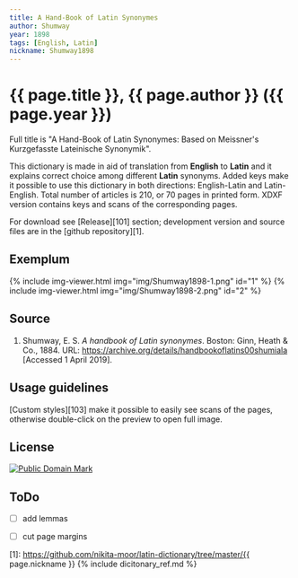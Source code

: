 ```yaml
---
title: A Hand-Book of Latin Synonymes
author: Shumway
year: 1898
tags: [English, Latin]
nickname: Shumway1898
---
```

# {{ page.title }}, {{ page.author }} ({{ page.year }})

Full title is "A Hand-Book of Latin Synonymes: Based on Meissner's Kurzgefasste Lateinische Synonymik".

This dictionary is made in aid of translation from **English** to **Latin** and it explains correct choice among different **Latin** synonyms. Added keys make it possible to use this dictionary in both directions: English-Latin and Latin-English. Total number of articles is 210, or 70 pages in printed form. XDXF version contains keys and scans of the corresponding pages.

For download see [Release][101] section; development version and source files are in the [github repository][1].


## Exemplum

{% include img-viewer.html img="img/Shumway1898-1.png" id="1" %}
{% include img-viewer.html img="img/Shumway1898-2.png" id="2" %}


## Source

1. Shumway, E. S. _A handbook of Latin synonymes_. Boston: Ginn, Heath & Co., 1884. URL: <https://archive.org/details/handbookoflatins00shumiala> \[Accessed 1 April 2019\].


## Usage guidelines

[Custom styles][103] make it possible to easily see scans of the pages, otherwise double-click on the preview to open full image.


## License

<a rel="license" href="http://creativecommons.org/publicdomain/mark/1.0/">
<img src="https://licensebuttons.net/p/mark/1.0/88x31.png"
     style="border-style: none;" alt="Public Domain Mark" />
</a>


## ToDo

* [ ] add lemmas
* [ ] cut page margins


[1]: https://github.com/nikita-moor/latin-dictionary/tree/master/{{ page.nickname }}
{% include dicitonary_ref.md %}

